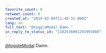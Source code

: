 ```yaml
---
favorite_count: 0
retweet_count: 0
created_at: "2019-03-04T11:48:31.000Z"
lang: en
full_text: "@toggleModal Damn."
in_reply_to_status_id: "1102536001291993088"
---
```


[@toggleModal](https://twitter.com/toggleModal) Damn.
